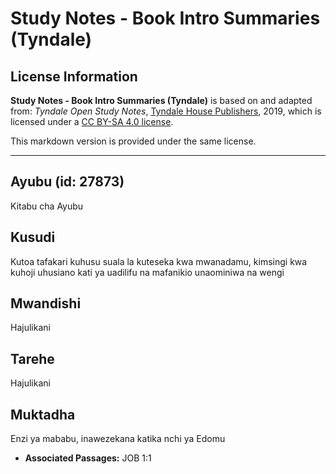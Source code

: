 # Study Notes - Book Intro Summaries (Tyndale)

## License Information

**Study Notes - Book Intro Summaries (Tyndale)** is based on and adapted from: _Tyndale Open Study Notes_, [Tyndale House Publishers](https://tyndaleopenresources.com/), 2019, which is licensed under a [CC BY-SA 4.0 license](https://creativecommons.org/licenses/by-sa/4.0/legalcode.en).

This markdown version is provided under the same license.



--------------------------------

## Ayubu (id: 27873)

Kitabu cha Ayubu

Kusudi
------

Kutoa tafakari kuhusu suala la kuteseka kwa mwanadamu, kimsingi kwa kuhoji uhusiano kati ya uadilifu na mafanikio unaominiwa na wengi

Mwandishi
---------

Hajulikani

Tarehe
------

Hajulikani

Muktadha
--------

Enzi ya mababu, inawezekana katika nchi ya Edomu

* **Associated Passages:** JOB 1:1

